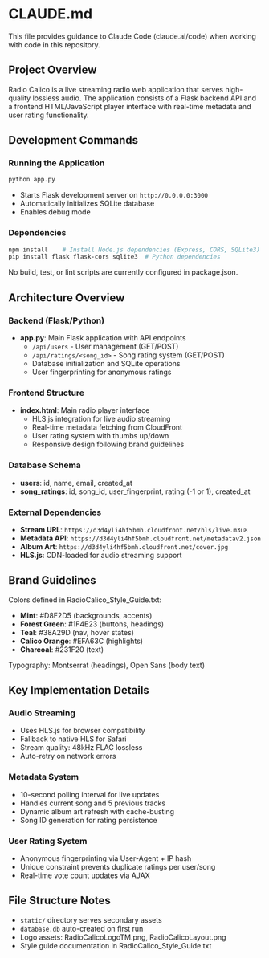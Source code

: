 # CLAUDE.md

This file provides guidance to Claude Code (claude.ai/code) when working with code in this repository.

## Project Overview

Radio Calico is a live streaming radio web application that serves high-quality lossless audio. The application consists of a Flask backend API and a frontend HTML/JavaScript player interface with real-time metadata and user rating functionality.

## Development Commands

### Running the Application
```bash
python app.py
```
- Starts Flask development server on `http://0.0.0.0:3000`
- Automatically initializes SQLite database
- Enables debug mode

### Dependencies
```bash
npm install    # Install Node.js dependencies (Express, CORS, SQLite3)
pip install flask flask-cors sqlite3  # Python dependencies
```

No build, test, or lint scripts are currently configured in package.json.

## Architecture Overview

### Backend (Flask/Python)
- **app.py**: Main Flask application with API endpoints
  - `/api/users` - User management (GET/POST)
  - `/api/ratings/<song_id>` - Song rating system (GET/POST)
  - Database initialization and SQLite operations
  - User fingerprinting for anonymous ratings

### Frontend Structure
- **index.html**: Main radio player interface
  - HLS.js integration for live audio streaming
  - Real-time metadata fetching from CloudFront
  - User rating system with thumbs up/down
  - Responsive design following brand guidelines

### Database Schema
- **users**: id, name, email, created_at
- **song_ratings**: id, song_id, user_fingerprint, rating (-1 or 1), created_at

### External Dependencies
- **Stream URL**: `https://d3d4yli4hf5bmh.cloudfront.net/hls/live.m3u8`
- **Metadata API**: `https://d3d4yli4hf5bmh.cloudfront.net/metadatav2.json`
- **Album Art**: `https://d3d4yli4hf5bmh.cloudfront.net/cover.jpg`
- **HLS.js**: CDN-loaded for audio streaming support

## Brand Guidelines

Colors defined in RadioCalico_Style_Guide.txt:
- **Mint**: #D8F2D5 (backgrounds, accents)
- **Forest Green**: #1F4E23 (buttons, headings)
- **Teal**: #38A29D (nav, hover states)
- **Calico Orange**: #EFA63C (highlights)
- **Charcoal**: #231F20 (text)

Typography: Montserrat (headings), Open Sans (body text)

## Key Implementation Details

### Audio Streaming
- Uses HLS.js for browser compatibility
- Fallback to native HLS for Safari
- Stream quality: 48kHz FLAC lossless
- Auto-retry on network errors

### Metadata System
- 10-second polling interval for live updates
- Handles current song and 5 previous tracks
- Dynamic album art refresh with cache-busting
- Song ID generation for rating persistence

### User Rating System
- Anonymous fingerprinting via User-Agent + IP hash
- Unique constraint prevents duplicate ratings per user/song
- Real-time vote count updates via AJAX

## File Structure Notes
- `static/` directory serves secondary assets
- `database.db` auto-created on first run
- Logo assets: RadioCalicoLogoTM.png, RadioCalicoLayout.png
- Style guide documentation in RadioCalico_Style_Guide.txt